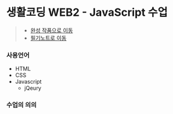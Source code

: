 # 생활코딩 WEB2 - JavaScript 수업

> * [완성 작품으로 이동](https://kshyun1223.github.io/web2_javascript/)
> * [필기노트로 이동]()

### 사용언어
* HTML
* CSS
* Javascript
  * jQeury

### 수업의 의의
